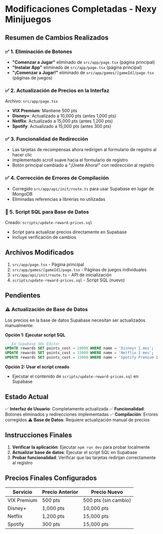 # Modificaciones Completadas - Nexy Minijuegos

## Resumen de Cambios Realizados

### ✅ 1. Eliminación de Botones
- **"Comenzar a Jugar"** eliminado de `src/app/page.tsx` (página principal)
- **"Instalar App"** eliminado de `src/app/page.tsx` (página principal)
- **"¡Comenzar a Jugar!"** eliminado de `src/app/games/[gameId]/page.tsx` (páginas de juegos)

### ✅ 2. Actualización de Precios en la Interfaz
Archivo: `src/app/page.tsx`
- **VIX Premium**: Mantiene 500 pts
- **Disney+**: Actualizado a 10,000 pts (antes 1,000 pts)
- **Netflix**: Actualizado a 15,000 pts (antes 1,200 pts)
- **Spotify**: Actualizado a 15,000 pts (antes 300 pts)

### ✅ 3. Funcionalidad de Redirección
- Las tarjetas de recompensas ahora redirigen al formulario de registro al hacer clic
- Implementado scroll suave hacia el formulario de registro
- Botón principal cambiado a "¡Únete Ahora!" con redirección al registro

### ✅ 4. Corrección de Errores de Compilación
- Corregido `src/app/api/init/route.ts` para usar Supabase en lugar de MongoDB
- Eliminadas referencias a librerías no utilizadas

### 📝 5. Script SQL para Base de Datos
Creado: `scripts/update-reward-prices.sql`
- Script para actualizar precios directamente en Supabase
- Incluye verificación de cambios

## Archivos Modificados

1. `src/app/page.tsx` - Página principal
2. `src/app/games/[gameId]/page.tsx` - Páginas de juegos individuales
3. `src/app/api/init/route.ts` - API de inicialización
4. `scripts/update-reward-prices.sql` - Script SQL (nuevo)

## Pendientes

### ⚠️ Actualización de Base de Datos
Los precios en la base de datos Supabase necesitan ser actualizados manualmente:

**Opción 1: Ejecutar script SQL**
```sql
-- En Supabase SQL Editor
UPDATE rewards SET points_cost = 10000 WHERE name = 'Disney+ 1 mes';
UPDATE rewards SET points_cost = 15000 WHERE name = 'Netflix 1 mes';
UPDATE rewards SET points_cost = 15000 WHERE name = 'Spotify Premium 1 mes';
```

**Opción 2: Usar el script creado**
- Ejecutar el contenido de `scripts/update-reward-prices.sql` en Supabase

## Estado Actual

✅ **Interfaz de Usuario**: Completamente actualizada
✅ **Funcionalidad**: Botones eliminados y redirecciones implementadas
✅ **Compilación**: Errores corregidos
⚠️ **Base de Datos**: Requiere actualización manual de precios

## Instrucciones Finales

1. **Verificar la aplicación**: Ejecutar `npm run dev` para probar localmente
2. **Actualizar base de datos**: Ejecutar el script SQL en Supabase
3. **Probar funcionalidad**: Verificar que las tarjetas redirijan correctamente al registro

## Precios Finales Configurados

| Servicio | Precio Anterior | Precio Nuevo |
|----------|----------------|--------------|
| VIX Premium | 500 pts | 500 pts (sin cambio) |
| Disney+ | 1,000 pts | 10,000 pts |
| Netflix | 1,200 pts | 15,000 pts |
| Spotify | 300 pts | 15,000 pts |
